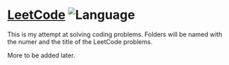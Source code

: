 # [LeetCode](https://leetcode.com/problemset/algorithms/) ![Language](https://img.shields.io/badge/Language-Java%201.8-blue.svg)

This is my attempt at solving coding problems.
Folders will be named with the numer and the title of the LeetCode problems.

More to be added later.

